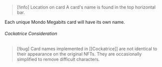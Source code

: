 > [!info] Location on card
> A card's name is found in the top horizontal bar. 


Each unique Mondo Megabits card will have its own name.


###### Cockatrice Consideration
> [!bug] Card names implemented in [[Cockatrice]] are not identical to their appearance on the original NFTs. They are occasionally simplified to remove difficult characters.

